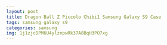 ```yaml
---
layout: post
title: Dragon Ball Z Piccolo Chibi1 Samsung Galaxy S9 Case
tags: samsung galaxy s9
categories: samsung
img: 1j1zjcDPM6U4ylznpwRk37A8BqH3PO7xg
---
```

